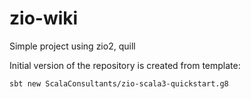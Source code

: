 # zio-wiki

Simple project using zio2, quill

Initial version of the repository is created from template:

```shell
sbt new ScalaConsultants/zio-scala3-quickstart.g8
```
